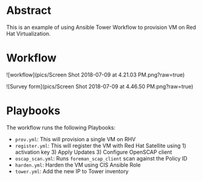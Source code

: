 # Abstract
This is an example of using Ansible Tower Workflow to provision VM on Red Hat Virtualization.

# Workflow

![workflow](pics/Screen Shot 2018-07-09 at 4.21.03 PM.png?raw=true)


![Survey form](pics/Screen Shot 2018-07-09 at 4.46.50 PM.png?raw=true)

# Playbooks
The workflow runs the following Playbooks:
* `prov.yml`: This will provision a single VM on RHV
* `register.yml`: This will register the VM with Red Hat Satellite using 1) activation key 3) Apply Updates 3) Configure OpenSCAP client
* `oscap_scan.yml`: Runs `foreman_scap_client` scan against the Policy ID
* `harden.yml`: Harden the VM using CIS Ansible Role
* `tower.yml`: Add the new IP to Tower inventory

